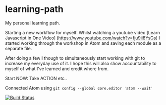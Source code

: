 # learning-path
My personal learning path.

Starting a new workflow for myself. Whilst watching a youtube video [Learn Javascript in One Video] (https://www.youtube.com/watch?v=fju9ii8YsGs) I started working through the workshop in Atom and saving each module as a separate file.

After doing a few I though to simultaneously start working with git to increase my everyday use of it. I hope this will also show accountability to myself of what I've learned and credit where from.

Start NOW: Take ACTION etc..

Connected Atom using ```git config --global core.editor 'atom --wait'```

[![Build Status](https://travis-ci.org/bunnybooboo/learning-path.svg?branch=master)](https://travis-ci.org/bunnybooboo/learning-path)
